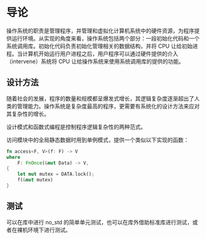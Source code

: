 # 导论

操作系统的职责是管理程序，并管理和虚拟化计算机系统中的硬件资源，为程序提供运行环境。从实现的角度来看，操作系统包括两个部分：一段初始化代码和一个系统调用库。初始化代码负责初始化管理相关的数据结构，并将 CPU 让给初始进程。当计算机开始运行用户进程之后，用户程序可以通过硬件提供的介入（intervene）系统将 CPU 让给操作系统来使用系统调用库的提供的功能。

## 设计方法
随着社会的发展，程序的数量和规模都呈爆发式增长，其逻辑复杂度逐渐超出了人类的管理能力。操作系统是复杂度最高的程序，更需要有系统化的设计方法来应对其复杂性的增长。

设计模式和函数式编程是控制程序逻辑复杂性的两种范式。

访问模块中的全局静态数据时用到单例模式，提供一个类似以下实现的函数：

```rust
fn access<F, V>(f: F) -> V 
where
    F: FnOnce(&mut Data) -> V,
{
    let mut mutex = DATA.lock();
    f(&mut mutex)
}
```

## 测试
可以在库中进行 no_std 的简单单元测试，也可以在库外借助标准库进行测试，或者在裸机环境下进行测试。